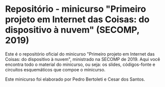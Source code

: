 # Repositório - minicurso "Primeiro projeto em Internet das Coisas: do dispositivo à nuvem" (SECOMP, 2019)

Este é o repositório oficial do minicurso "Primeiro projeto em Internet das Coisas: do dispositivo à nuvem", ministrado na SECOMP de 2019. 
Aqui você encontra todo o material do minicurso, ou seja: os slides, códigos-fonte e circuitos esquemáticos que compoe o minicurso.

Este minicurso foi elaborado por Pedro Bertoleti e Cesar dos Santos.
